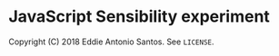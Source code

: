 JavaScript Sensibility experiment
=================================

Copyright (C) 2018 Eddie Antonio Santos. See `LICENSE`.
